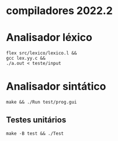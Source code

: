 # compiladores 2022.2
 
# Analisador léxico
```
flex src/lexico/lexico.l &&
gcc lex.yy.c &&
./a.out < teste/input
```

# Analisador sintático
```
make && ./Run test/prog.gui
```

## Testes unitários
```
make -B test && ./Test
```
